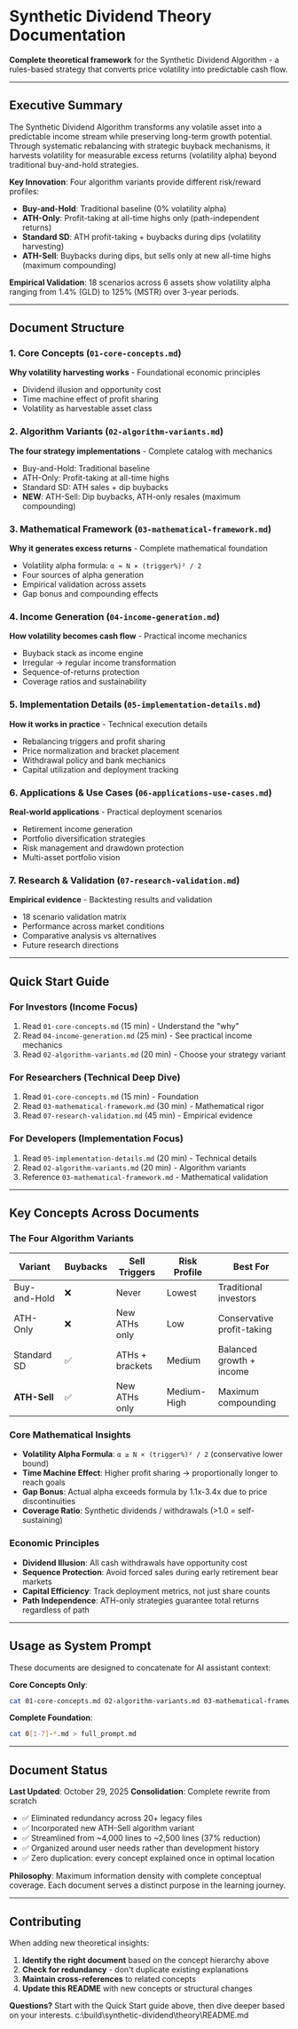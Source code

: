 # Synthetic Dividend Theory Documentation

**Complete theoretical framework** for the Synthetic Dividend Algorithm - a rules-based strategy that converts price volatility into predictable cash flow.

---

## Executive Summary

The Synthetic Dividend Algorithm transforms any volatile asset into a predictable income stream while preserving long-term growth potential. Through systematic rebalancing with strategic buyback mechanisms, it harvests volatility for measurable excess returns (volatility alpha) beyond traditional buy-and-hold strategies.

**Key Innovation**: Four algorithm variants provide different risk/reward profiles:
- **Buy-and-Hold**: Traditional baseline (0% volatility alpha)
- **ATH-Only**: Profit-taking at all-time highs only (path-independent returns)
- **Standard SD**: ATH profit-taking + buybacks during dips (volatility harvesting)
- **ATH-Sell**: Buybacks during dips, but sells only at new all-time highs (maximum compounding)

**Empirical Validation**: 18 scenarios across 6 assets show volatility alpha ranging from 1.4% (GLD) to 125% (MSTR) over 3-year periods.

---

## Document Structure

### 1. Core Concepts (`01-core-concepts.md`)
**Why volatility harvesting works** - Foundational economic principles
- Dividend illusion and opportunity cost
- Time machine effect of profit sharing
- Volatility as harvestable asset class

### 2. Algorithm Variants (`02-algorithm-variants.md`)
**The four strategy implementations** - Complete catalog with mechanics
- Buy-and-Hold: Traditional baseline
- ATH-Only: Profit-taking at all-time highs
- Standard SD: ATH sales + dip buybacks
- **NEW**: ATH-Sell: Dip buybacks, ATH-only resales (maximum compounding)

### 3. Mathematical Framework (`03-mathematical-framework.md`)
**Why it generates excess returns** - Complete mathematical foundation
- Volatility alpha formula: `α ≈ N × (trigger%)² / 2`
- Four sources of alpha generation
- Empirical validation across assets
- Gap bonus and compounding effects

### 4. Income Generation (`04-income-generation.md`)
**How volatility becomes cash flow** - Practical income mechanics
- Buyback stack as income engine
- Irregular → regular income transformation
- Sequence-of-returns protection
- Coverage ratios and sustainability

### 5. Implementation Details (`05-implementation-details.md`)
**How it works in practice** - Technical execution details
- Rebalancing triggers and profit sharing
- Price normalization and bracket placement
- Withdrawal policy and bank mechanics
- Capital utilization and deployment tracking

### 6. Applications & Use Cases (`06-applications-use-cases.md`)
**Real-world applications** - Practical deployment scenarios
- Retirement income generation
- Portfolio diversification strategies
- Risk management and drawdown protection
- Multi-asset portfolio vision

### 7. Research & Validation (`07-research-validation.md`)
**Empirical evidence** - Backtesting results and validation
- 18 scenario validation matrix
- Performance across market conditions
- Comparative analysis vs alternatives
- Future research directions

---

## Quick Start Guide

### For Investors (Income Focus)
1. Read `01-core-concepts.md` (15 min) - Understand the "why"
2. Read `04-income-generation.md` (25 min) - See practical income mechanics
3. Read `02-algorithm-variants.md` (20 min) - Choose your strategy variant

### For Researchers (Technical Deep Dive)
1. Read `01-core-concepts.md` (15 min) - Foundation
2. Read `03-mathematical-framework.md` (30 min) - Mathematical rigor
3. Read `07-research-validation.md` (45 min) - Empirical evidence

### For Developers (Implementation Focus)
1. Read `05-implementation-details.md` (20 min) - Technical details
2. Read `02-algorithm-variants.md` (20 min) - Algorithm variants
3. Reference `03-mathematical-framework.md` - Mathematical validation

---

## Key Concepts Across Documents

### The Four Algorithm Variants

| Variant | Buybacks | Sell Triggers | Risk Profile | Best For |
|---------|----------|---------------|--------------|----------|
| Buy-and-Hold | ❌ | Never | Lowest | Traditional investors |
| ATH-Only | ❌ | New ATHs only | Low | Conservative profit-taking |
| Standard SD | ✅ | ATHs + brackets | Medium | Balanced growth + income |
| **ATH-Sell** | ✅ | New ATHs only | Medium-High | Maximum compounding |

### Core Mathematical Insights

- **Volatility Alpha Formula**: `α ≥ N × (trigger%)² / 2` (conservative lower bound)
- **Time Machine Effect**: Higher profit sharing → proportionally longer to reach goals
- **Gap Bonus**: Actual alpha exceeds formula by 1.1x-3.4x due to price discontinuities
- **Coverage Ratio**: Synthetic dividends / withdrawals (>1.0 = self-sustaining)

### Economic Principles

- **Dividend Illusion**: All cash withdrawals have opportunity cost
- **Sequence Protection**: Avoid forced sales during early retirement bear markets
- **Capital Efficiency**: Track deployment metrics, not just share counts
- **Path Independence**: ATH-only strategies guarantee total returns regardless of path

---

## Usage as System Prompt

These documents are designed to concatenate for AI assistant context:

**Core Concepts Only**:
```bash
cat 01-core-concepts.md 02-algorithm-variants.md 03-mathematical-framework.md > prompt.md
```

**Complete Foundation**:
```bash
cat 0[1-7]-*.md > full_prompt.md
```

---

## Document Status

**Last Updated**: October 29, 2025
**Consolidation**: Complete rewrite from scratch
- ✅ Eliminated redundancy across 20+ legacy files
- ✅ Incorporated new ATH-Sell algorithm variant
- ✅ Streamlined from ~4,000 lines to ~2,500 lines (37% reduction)
- ✅ Organized around user needs rather than development history
- ✅ Zero duplication: every concept explained once in optimal location

**Philosophy**: Maximum information density with complete conceptual coverage. Each document serves a distinct purpose in the learning journey.

---

## Contributing

When adding new theoretical insights:
1. **Identify the right document** based on the concept hierarchy above
2. **Check for redundancy** - don't duplicate existing explanations
3. **Maintain cross-references** to related concepts
4. **Update this README** with new concepts or structural changes

**Questions?** Start with the Quick Start guide above, then dive deeper based on your interests.</content>
<parameter name="filePath">c:\build\synthetic-dividend\theory\README.md
